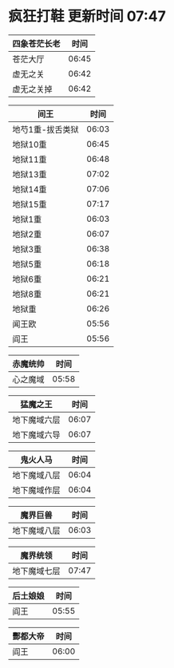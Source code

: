 # 疯狂打鞋 更新时间 07:47

| 四象苍茫长老   | 时间    |
|--------|-------|
| 苍茫大厅 | 06:45 |
| 虚无之关 | 06:42 |
| 虚无之关掉 | 06:42 |

| 间王   | 时间    |
|--------|-------|
| 地芍1重-拔舌类狱 | 06:03 |
| 地狱10重 | 06:45 |
| 地狱11重 | 06:48 |
| 地狱13重 | 07:02 |
| 地狱14重 | 07:06 |
| 地狱15重 | 07:17 |
| 地狱1重 | 06:03 |
| 地狱2重 | 06:07 |
| 地狱3重 | 06:38 |
| 地狱5重 | 06:18 |
| 地狱6重 | 06:21 |
| 地狱8重 | 06:21 |
| 地狱重 | 06:26 |
| 闻王欧 | 05:56 |
| 阎王 | 05:56 |

| 赤魔统帅   | 时间    |
|--------|-------|
| 心之魔域 | 05:58 |

| 猛魔之王   | 时间    |
|--------|-------|
| 地下魔域六层 | 06:07 |
| 地下魔域六导 | 06:07 |

| 鬼火人马   | 时间    |
|--------|-------|
| 地下魔域八层 | 06:04 |
| 地下魔域作层 | 06:04 |

| 魔界巨兽   | 时间    |
|--------|-------|
| 地下魔域八层 | 06:03 |

| 魔界统领   | 时间    |
|--------|-------|
| 地下魔域七层 | 07:47 |

| 后土娘娘   | 时间    |
|--------|-------|
| 阎王 | 05:55 |

| 酆都大帝   | 时间    |
|--------|-------|
| 阎王 | 06:00 |